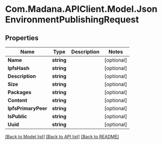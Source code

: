 
# Com.Madana.APIClient.Model.JsonEnvironmentPublishingRequest

## Properties

Name | Type | Description | Notes
------------ | ------------- | ------------- | -------------
**Name** | **string** |  | [optional] 
**IpfsHash** | **string** |  | [optional] 
**Description** | **string** |  | [optional] 
**Size** | **string** |  | [optional] 
**Packages** | **string** |  | [optional] 
**Content** | **string** |  | [optional] 
**IpfsPrimaryPeer** | **string** |  | [optional] 
**IsPublic** | **string** |  | [optional] 
**Uuid** | **string** |  | [optional] 

[[Back to Model list]](../README.md#documentation-for-models)
[[Back to API list]](../README.md#documentation-for-api-endpoints)
[[Back to README]](../README.md)

